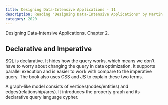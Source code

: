 ```yaml
---
title: Designing Data-Intensive Applications - 11
description: Reading "Designing Data-Intensive Applications" by Martin Kleppmann
category: 2020
---
```


Designing Data-Intensive Applications. Chapter 2.

## Declarative and Imperative

SQL is declarative. It hides how the query works, which means we don't have to worry about changing the query in data optimization. It supports parallel execution and is easier to work with compare to the imperative query. The book also uses CSS and JS to explain these two terms.

A graph-like model consists of vertices(nodes/entities) and edges(relationship/arcs). It introduces the property graph and its declarative query language cypher.
